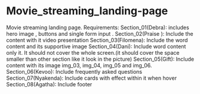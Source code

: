 # Movie_streaming_landing-page
Movie streaming landing page.
Requirements:
Section_01(Debra):
includes hero image , buttons and single form input .
Section_02(Praise ):
Include the content with it  video presentation 
Section_03(Filomena):
Include the word content  and its supportive image 
Section_04(Dani):
Include word content only it.
It should not cover the whole screen.(it should cover the space smaller than other section like it look in the picture)
Section_05(Gift):
Include content with its image   img_03, img_04, img_05 and img_06.
Section_06(Kevoo):
Include frequently asked questions
Section_07(Nyakenda):
Include  cards with effect within it when hover
Section_08(Agatha):
Include footer
